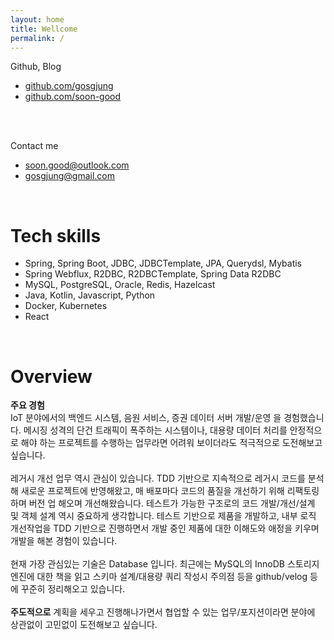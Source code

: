 ```yaml
---
layout: home
title: Wellcome
permalink: /
---
```

Github, Blog
- [github.com/gosgjung](https://github.com/gosgjung)
- [github.com/soon-good](https://github.com/soon-good)
<br>
<br>

Contact me
- soon.good@outlook.com
- gosgjung@gmail.com
<br>

# Tech skills
- Spring, Spring Boot, JDBC, JDBCTemplate, JPA, Querydsl, Mybatis
- Spring Webflux, R2DBC, R2DBCTemplate, Spring Data R2DBC
- MySQL, PostgreSQL, Oracle, Redis, Hazelcast
- Java, Kotlin, Javascript, Python
- Docker, Kubernetes
- React

<br>

# Overview
**주요 경험**<br>
IoT 분야에서의 백엔드 시스템, 음원 서비스, 증권 데이터 서버 개발/운영 을 경험했습니다. 메시징 성격의 단건 트래픽이 폭주하는 시스템이나, 대용량 데이터 처리를 안정적으로 해야 하는 프로젝트를 수행하는 업무라면 어려워 보이더라도 적극적으로 도전해보고 싶습니다.<br>
<br>
레거시 개선 업무 역시 관심이 있습니다. TDD 기반으로 지속적으로 레거시 코드를 분석해 새로운 프로젝트에 반영해왔고, 매 배포마다 코드의 품질을 개선하기 위해 리팩토링하며 버전 업 해오며 개선해왔습니다. 테스트가 가능한 구조로의 코드 개발/개선/설계 및 객체 설계 역시 중요하게 생각합니다. 테스트 기반으로 제품을 개발하고, 내부 로직 개선작업을 TDD 기반으로 진행하면서 개발 중인 제품에 대한 이해도와 애정을 키우며 개발을 해본 경험이 있습니다.<br>
<br>
현재 가장 관심있는 기술은 Database 입니다. 최근에는 MySQL의 InnoDB 스토리지 엔진에 대한 책을 읽고 스키마 설계/대용량 쿼리 작성시 주의점 등을 github/velog 등에 꾸준히 정리해오고 있습니다.<br>
<br>
**주도적으로** 계획을 세우고 진행해나가면서 협업할 수 있는 업무/포지션이라면 분야에 상관없이 고민없이 도전해보고 싶습니다.<br>
<br>
